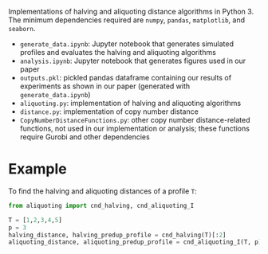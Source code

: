 Implementations of halving and aliquoting distance algorithms in Python 3. The minimum dependencies required are `numpy`, `pandas`, `matplotlib`, and `seaborn`.

* `generate_data.ipynb`: Jupyter notebook that generates simulated profiles and evaluates the halving and aliquoting algorithms
* `analysis.ipynb`: Jupyter notebook that generates figures used in our paper
* `outputs.pkl`: pickled pandas dataframe containing our results of experiments as shown in our paper (generated with `generate_data.ipynb`)
* `aliquoting.py`: implementation of halving and aliquoting algorithms
* `distance.py`: implementation of copy number distance
* `CopyNumberDistanceFunctions.py`: other copy number distance-related functions, not used in our implementation or analysis; these functions require Gurobi and other dependencies

# Example
To find the halving and aliquoting distances of a profile `T`:
``` python
from aliquoting import cnd_halving, cnd_aliquoting_I

T = [1,2,3,4,5]
p = 3
halving_distance, halving_predup_profile = cnd_halving(T)[:2]
aliquoting_distance, aliquoting_predup_profile = cnd_aliquoting_I(T, p)[:2]
```
